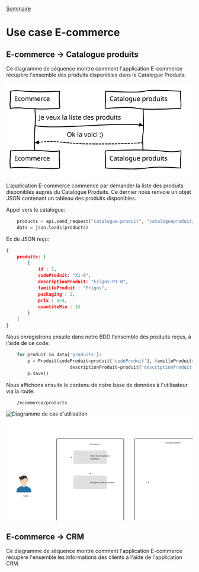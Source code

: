 [Sommaire](https://ursi-2020.github.io/e-commerce/)

# Use case E-commerce

## E-commerce -> Catalogue produits

Ce diagramme de séquence montre comment l'application E-commerce récupère l'ensemble des produits disponibles dans le Catalogue Produits.

![Diagramme de séquence](./sequence_prduits.svg)

L'application E-commerce commence par demander la liste des produits disponibles auprès du Catalogue Produits.
Ce dernier nous renvoie un objet JSON contenant un tableau des produits disponibles.

Appel vers le catalogue:

```python
    products = api.send_request("catalogue-produit", "catalogueproduit/api/data")
    data = json.loads(products)
```

Ex de JSON reçu:

```json
{
    produits: [
        {
            id : 1,
            codeProduit: "X1-0",
            descriptionProduit: "Frigos:P1-0",
            familleProduit : "Frigos",
            packaging : 2,
            prix : 424,
            quantiteMin : 15
        }
    ]
}
```

Nous enregistrons ensuite dans notre BDD l'ensemble des produits reçus, à l'aide de ce code:

```python
    for produit in data['produits']:
        p = Produit(codeProduit=produit['codeProduit'], familleProduit=produit['familleProduit'],
                        descriptionProduit=produit['descriptionProduit'], prix=produit['prix'], quantiteMin=1, packaging=0)
        p.save()
```

Nous affichons ensuite le contenu de notre base de données à l'utilisateur via la route:
```
    /ecommerce/products
```

![Diagramme de cas d'utilisation](./usecase_prduits.svg)
![Diagramme de cas d'utilisation](./demo.svg)

## E-commerce -> CRM

Ce diagramme de séquence montre comment l'application E-commerce récupère l'ensemble les informations des clients à l'aide de l'application CRM.
